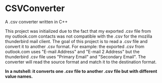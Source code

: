 # CSVConverter
A .csv converter written in C++

This project was initialized due to the fact that my exported .csv file from my outlook.com contacts was not compatible with the .csv for the mozilla thunderbird mail client.
The goal of this project is to read a .csv file and convert it to another .csv format. For example: the exported .csv from outlook.com uses "E-mail Address" and "E-mail 2 Address" but the thunderbird .csv file uses "Primary Email" and "Secondary Email". The converter will read the source format and match it to the destination format.

<b>In a nutshell: it converts one .csv file to another .csv file but with different value names.</b>

